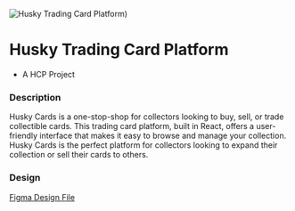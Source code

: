 ![Husky Trading Card Platform)](https://user-images.githubusercontent.com/70782025/226498724-8d42fcc2-dd6b-4be3-bd9a-e6beab4417de.png)
# Husky Trading Card Platform
- A HCP Project

### Description

Husky Cards is a one-stop-shop for collectors looking to buy, sell, or trade collectible cards. This trading card platform, built in React, offers a user-friendly interface that makes it easy to browse and manage your collection. Husky Cards is the perfect platform for collectors looking to expand their collection or sell their cards to others.

### Design
[Figma Design File](https://www.figma.com/file/FObn3mC55n4lAMd6gfOVJh/Husky-Cards?node-id=0%3A1&t=LununglOVYOAEYcw-1)
